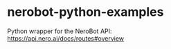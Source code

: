 # nerobot-python-examples
Python wrapper for the NeroBot API: https://api.nero.ai/docs/routes#overview
